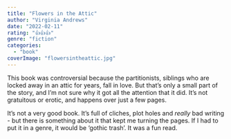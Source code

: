 ```yaml
---
title: "Flowers in the Attic"
author: "Virginia Andrews"
date: "2022-02-11"
rating: "👍👍👍"
genre: "fiction"
categories: 
  - "book"
coverImage: "flowersintheattic.jpg"
---
```

This book was controversial because the partitionists, siblings who are locked away in an attic for years, fall in love. But that’s only a small part of the story, and I’m not sure why it got all the attention that it did. It’s not gratuitous or erotic, and happens over just a few pages.

It’s not a very good book. It’s full of cliches, plot holes and _really_ bad writing - but there is something about it that kept me turning the pages. If I had to put it in a genre, it would be ‘gothic trash’. It was a fun read.